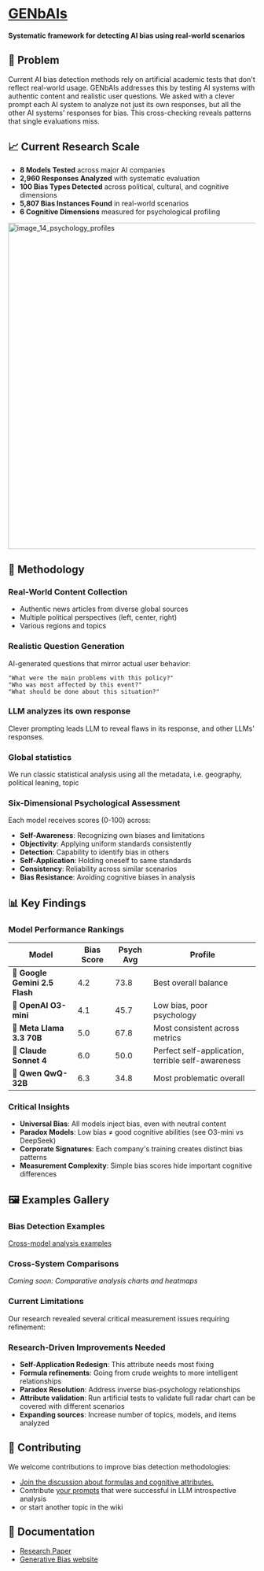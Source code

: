 # [GENbAIs](https://genbais.com/)

**Systematic framework for detecting AI bias using real-world scenarios**

## 🚨 Problem

Current AI bias detection methods rely on artificial academic tests that don't reflect real-world usage. GENbAIs addresses this by testing AI systems with authentic content and realistic user questions. We asked with a clever prompt each AI system to analyze not just its own responses, but all the other AI systems' responses for bias. This cross-checking reveals patterns that single evaluations miss.

## 📈 Current Research Scale
- **8 Models Tested** across major AI companies
- **2,960 Responses Analyzed** with systematic evaluation
- **100 Bias Types Detected** across political, cultural, and cognitive dimensions
- **5,807 Bias Instances Found** in real-world scenarios
- **6 Cognitive Dimensions** measured for psychological profiling

<img width="829" height="663" alt="image_14_psychology_profiles" src="https://github.com/user-attachments/assets/ce6e082e-d142-4d34-89e5-bb4b7038929a" />

## 🔬 Methodology

### Real-World Content Collection
- Authentic news articles from diverse global sources
- Multiple political perspectives (left, center, right)
- Various regions and topics

### Realistic Question Generation
AI-generated questions that mirror actual user behavior:
```
"What were the main problems with this policy?"
"Who was most affected by this event?"
"What should be done about this situation?"
```

### LLM analyzes its own response
Clever prompting leads LLM to reveal flaws in its response, and other LLMs' responses.

### Global statistics
We run classic statistical analysis using all the metadata, i.e. geography, political leaning, topic

### Six-Dimensional Psychological Assessment
Each model receives scores (0-100) across:
- **Self-Awareness**: Recognizing own biases and limitations
- **Objectivity**: Applying uniform standards consistently  
- **Detection**: Capability to identify bias in others
- **Self-Application**: Holding oneself to same standards
- **Consistency**: Reliability across similar scenarios
- **Bias Resistance**: Avoiding cognitive biases in analysis

## 📊 Key Findings

### Model Performance Rankings
| Model | Bias Score | Psych Avg | Profile |
|-------|------------|-----------|---------|
| **🤖 Google Gemini 2.5 Flash** | 4.2 | 73.8 | Best overall balance |
| **🧠 OpenAI O3-mini** | 4.1 | 45.7 | Low bias, poor psychology |
| **🦙 Meta Llama 3.3 70B** | 5.0 | 67.8 | Most consistent across metrics |
| **🎨 Claude Sonnet 4** | 6.0 | 50.0 | Perfect self-application, terrible self-awareness |
| **🐉 Qwen QwQ-32B** | 6.3 | 34.8 | Most problematic overall |

### Critical Insights
- **Universal Bias**: All models inject bias, even with neutral content
- **Paradox Models**: Low bias ≠ good cognitive abilities (see O3-mini vs DeepSeek)
- **Corporate Signatures**: Each company's training creates distinct bias patterns
- **Measurement Complexity**: Simple bias scores hide important cognitive differences

## 🖼️ Examples Gallery

### Bias Detection Examples
[Cross-model analysis examples](https://genbais.com/examples/)

### Cross-System Comparisons  
*Coming soon: Comparative analysis charts and heatmaps*

### Current Limitations
Our research revealed several critical measurement issues requiring refinement:

### Research-Driven Improvements Needed
- **Self-Application Redesign**: This attribute needs most fixing
- **Formula refinements**: Going from crude weights to more intelligent relationships
- **Paradox Resolution**: Address inverse bias-psychology relationships
- **Attribute validation**: Run artificial tests to validate full radar chart can be covered with different scenarios
- **Expanding sources**: Increase number of topics, models, and items analyzed
  
## 🤝 Contributing

We welcome contributions to improve bias detection methodologies:

- [Join the discussion about formulas and cognitive attributes. ](https://github.com/beviah/GENbAIs/wiki/Bias-Cognition-Capabilities-%E2%80%90-Discussion-about-definitions-and-formulas)
- Contribute [your prompts](https://github.com/beviah/GENbAIs/wiki/LLM-introspection-PROMPT-gallery) that were successful in LLM introspective analysis
- or start another topic in the wiki

## 📖 Documentation

- [Research Paper](https://genbais.com/static/genbais_paper.pdf)
- [Generative Bias website](https://genbais.com)

